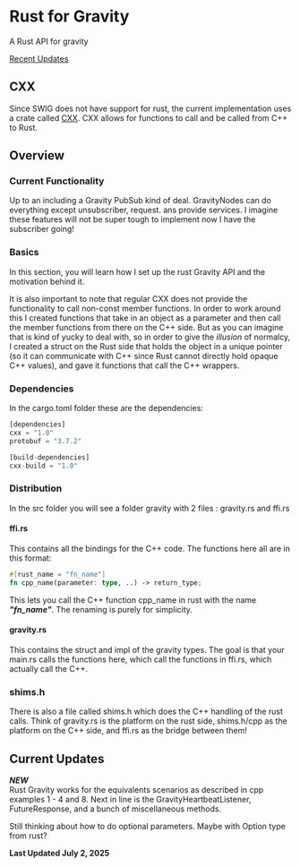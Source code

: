 # Rust for Gravity

A Rust API for gravity

[Recent Updates](#current-updates)

## CXX

Since SWIG does not have support for rust, the current implementation uses a crate called [CXX](https://cxx.rs). CXX allows for functions to call and be called from C++ to Rust. 

## Overview

### Current Functionality
Up to an including a Gravity PubSub kind of deal. GravityNodes can do everything except unsubscriber, request. ans provide services. I imagine these features will not be super tough to implement now I have the subscriber going!

### Basics
In this section, you will learn how I set up the rust Gravity API and the motivation behind it.

It is also important to note that regular CXX does not provide the functionality to call non-const member functions. In order to work around this I created functions that take in an object as a parameter and then call the member functions from there on the C++ side. But as you can imagine that is kind of yucky to deal with, so in order to give the *illusion* of normalcy, I created a struct on the Rust side that holds the object in a unique pointer (so it can communicate with C++ since Rust cannot directly hold opaque C++ values), and gave it functions that call the C++ wrappers. 

### Dependencies
In the cargo.toml folder these are the dependencies:
```Rust
[dependencies]
cxx = "1.0"
protobuf = "3.7.2"

[build-dependencies]
cxx-build = "1.0"

```
### Distribution
In the src folder you will see a folder gravity with 2 files : gravity.rs and ffi.rs

#### ffi.rs
This contains all the bindings for the C++ code. The functions here all are in this format:
```Rust
#[rust_name = "fn_name"]
fn cpp_name(parameter: type, ..) -> return_type;
```
This lets you call the C++ function cpp_name in rust with the name ***"fn_name"***. The renaming is purely for simplicity. 

#### gravity.rs
This contains the struct and impl of the gravity types. The goal is that your main.rs calls the functions here, which call the functions in ffi.rs, which actually call the C++.

### shims.h
There is also a file called shims.h which does the C++ handling of the rust calls. Think of gravity.rs is the platform on the  rust side, shims.h/cpp as the platform on the C++ side, and ffi.rs as the bridge between them!


## Current Updates
***NEW*** <br>
Rust Gravity works for the equivalents scenarios as described in cpp examples 1 - 4 and 8. 
Next in line is the GravityHeartbeatListener, FutureResponse, and a bunch of miscellaneous methods. 

Still thinking about how to do optional parameters. Maybe with Option type from rust?

**Last Updated July 2, 2025**